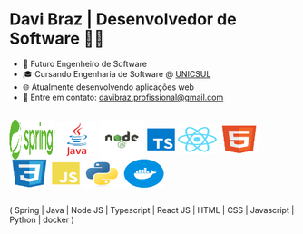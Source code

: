 # Davi Braz | Desenvolvedor de Software 👩‍💻

- 🚀 Futuro Engenheiro de Software
- 🎓 Cursando Engenharia de Software @ [UNICSUL](https://www.cruzeirodosuleducacional.com.br/a-companhia/quem-somos/)
- 🌐 Atualmente desenvolvendo aplicações web
- 📧 Entre em contato: davibraz.profissional@gmail.com

<div style="display: inline_block"><br>
   <img align="center"  height="70" width="80" src="https://github.com/DaviBrazz/assets/blob/main/images/logos-svg/Spring_Framework_Logo_2018.svg">
  <img align="center"  height="60" width="70" src="https://github.com/DaviBrazz/assets/blob/main/images/logos-svg/java-original.svg">
  <img align="center"  height="70" width="80" src="https://github.com/DaviBrazz/assets/blob/main/images/logos-svg/node-js-svgrepo-com.svg">
  <img align="center"  height="40" width="50" src="https://raw.githubusercontent.com/devicons/devicon/master/icons/typescript/typescript-plain.svg">
  <img align="center" " height="50" width="70" src="https://raw.githubusercontent.com/devicons/devicon/master/icons/react/react-original.svg">
  <img align="center" " height="50" width="70" src="https://raw.githubusercontent.com/devicons/devicon/master/icons/html5/html5-original.svg">
  <img align="center"  height="50" width="70" src="https://raw.githubusercontent.com/devicons/devicon/master/icons/css3/css3-original.svg">
  <img align="center"  height="40" width="50" src="https://raw.githubusercontent.com/devicons/devicon/master/icons/javascript/javascript-plain.svg">
  <img align="center"  height="50" width="70" src="https://raw.githubusercontent.com/devicons/devicon/master/icons/python/python-original.svg">
  <img align="center"  height="50" width="70" src="https://github.com/DaviBrazz/assets/blob/main/images/logos-svg/docker-svgrepo-com.svg">
</div>
<br>
<p> ( Spring  |  Java  |  Node JS  |  Typescript  |  React JS  |  HTML  |  CSS  |  Javascript  |  Python  |  docker ) </p>
